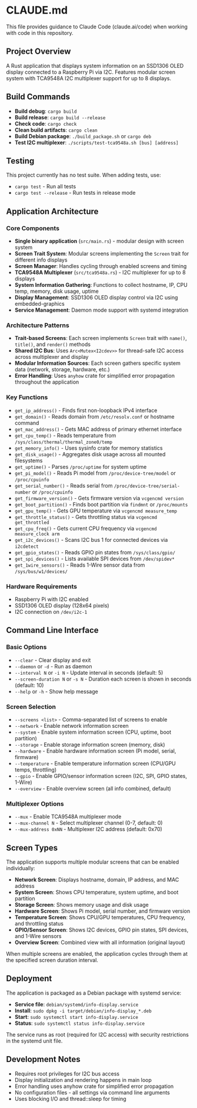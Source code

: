 # CLAUDE.md

This file provides guidance to Claude Code (claude.ai/code) when working with code in this repository.

## Project Overview

A Rust application that displays system information on an SSD1306 OLED display connected to a Raspberry Pi via I2C. Features modular screen system with TCA9548A I2C multiplexer support for up to 8 displays.

## Build Commands

- **Build debug**: `cargo build`
- **Build release**: `cargo build --release`
- **Check code**: `cargo check`
- **Clean build artifacts**: `cargo clean`
- **Build Debian package**: `./build_package.sh` or `cargo deb`
- **Test I2C multiplexer**: `./scripts/test-tca9548a.sh [bus] [address]`

## Testing

This project currently has no test suite. When adding tests, use:
- `cargo test` - Run all tests
- `cargo test --release` - Run tests in release mode

## Application Architecture

### Core Components

- **Single binary application** (`src/main.rs`) - modular design with screen system
- **Screen Trait System**: Modular screens implementing the `Screen` trait for different info displays
- **Screen Manager**: Handles cycling through enabled screens and timing
- **TCA9548A Multiplexer** (`src/tca9548a.rs`) - I2C multiplexer for up to 8 displays
- **System Information Gathering**: Functions to collect hostname, IP, CPU temp, memory, disk usage, uptime
- **Display Management**: SSD1306 OLED display control via I2C using embedded-graphics
- **Service Management**: Daemon mode support with systemd integration

### Architecture Patterns

- **Trait-based Screens**: Each screen implements `Screen` trait with `name()`, `title()`, and `render()` methods
- **Shared I2C Bus**: Uses `Arc<Mutex<I2cdev>>` for thread-safe I2C access across multiplexer and display
- **Modular Information Sources**: Each screen gathers specific system data (network, storage, hardware, etc.)
- **Error Handling**: Uses `anyhow` crate for simplified error propagation throughout the application

### Key Functions

- `get_ip_address()` - Finds first non-loopback IPv4 interface
- `get_domain()` - Reads domain from `/etc/resolv.conf` or hostname command
- `get_mac_address()` - Gets MAC address of primary ethernet interface  
- `get_cpu_temp()` - Reads temperature from `/sys/class/thermal/thermal_zone0/temp`
- `get_memory_info()` - Uses sysinfo crate for memory statistics
- `get_disk_usage()` - Aggregates disk usage across all mounted filesystems
- `get_uptime()` - Parses `/proc/uptime` for system uptime
- `get_pi_model()` - Reads Pi model from `/proc/device-tree/model` or `/proc/cpuinfo`
- `get_serial_number()` - Reads serial from `/proc/device-tree/serial-number` or `/proc/cpuinfo`
- `get_firmware_version()` - Gets firmware version via `vcgencmd version`
- `get_boot_partition()` - Finds boot partition via `findmnt` or `/proc/mounts`
- `get_gpu_temp()` - Gets GPU temperature via `vcgencmd measure_temp`
- `get_throttle_status()` - Gets throttling status via `vcgencmd get_throttled`
- `get_cpu_freq()` - Gets current CPU frequency via `vcgencmd measure_clock arm`
- `get_i2c_devices()` - Scans I2C bus 1 for connected devices via `i2cdetect`
- `get_gpio_states()` - Reads GPIO pin states from `/sys/class/gpio/`
- `get_spi_devices()` - Lists available SPI devices from `/dev/spidev*`
- `get_1wire_sensors()` - Reads 1-Wire sensor data from `/sys/bus/w1/devices/`

### Hardware Requirements

- Raspberry Pi with I2C enabled
- SSD1306 OLED display (128x64 pixels)
- I2C connection on `/dev/i2c-1`

## Command Line Interface

### Basic Options
- `--clear` - Clear display and exit
- `--daemon` or `-d` - Run as daemon
- `--interval N` or `-i N` - Update interval in seconds (default: 5)
- `--screen-duration N` or `-s N` - Duration each screen is shown in seconds (default: 10)
- `--help` or `-h` - Show help message

### Screen Selection
- `--screens <list>` - Comma-separated list of screens to enable
- `--network` - Enable network information screen
- `--system` - Enable system information screen (CPU, uptime, boot partition)
- `--storage` - Enable storage information screen (memory, disk)
- `--hardware` - Enable hardware information screen (Pi model, serial, firmware)
- `--temperature` - Enable temperature information screen (CPU/GPU temps, throttling)
- `--gpio` - Enable GPIO/sensor information screen (I2C, SPI, GPIO states, 1-Wire)
- `--overview` - Enable overview screen (all info combined, default)

### Multiplexer Options
- `--mux` - Enable TCA9548A multiplexer mode
- `--mux-channel N` - Select multiplexer channel (0-7, default: 0)
- `--mux-address 0xNN` - Multiplexer I2C address (default: 0x70)

## Screen Types

The application supports multiple modular screens that can be enabled individually:

- **Network Screen**: Displays hostname, domain, IP address, and MAC address
- **System Screen**: Shows CPU temperature, system uptime, and boot partition
- **Storage Screen**: Shows memory usage and disk usage
- **Hardware Screen**: Shows Pi model, serial number, and firmware version
- **Temperature Screen**: Shows CPU/GPU temperatures, CPU frequency, and throttling status
- **GPIO/Sensor Screen**: Shows I2C devices, GPIO pin states, SPI devices, and 1-Wire sensors
- **Overview Screen**: Combined view with all information (original layout)

When multiple screens are enabled, the application cycles through them at the specified screen duration interval.

## Deployment

The application is packaged as a Debian package with systemd service:

- **Service file**: `debian/systemd/info-display.service`
- **Install**: `sudo dpkg -i target/debian/info-display_*.deb`
- **Start**: `sudo systemctl start info-display.service`
- **Status**: `sudo systemctl status info-display.service`

The service runs as root (required for I2C access) with security restrictions in the systemd unit file.

## Development Notes

- Requires root privileges for I2C bus access
- Display initialization and rendering happens in main loop
- Error handling uses anyhow crate for simplified error propagation
- No configuration files - all settings via command line arguments
- Uses blocking I/O and thread::sleep for timing